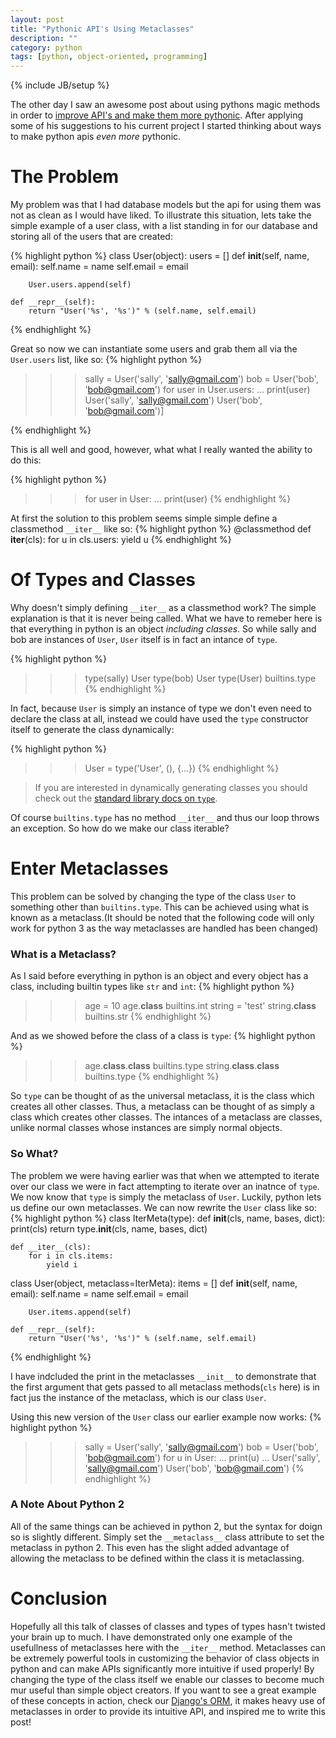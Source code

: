 ```yaml
---
layout: post
title: "Pythonic API's Using Metaclasses"
description: ""
category: python
tags: [python, object-oriented, programming]
---
```

{% include JB/setup %}

The other day I saw an awesome post about using pythons magic methods in order to [improve API's and make them more pythonic](http://ozkatz.github.com/better-python-apis.html). After applying some of his suggestions to his current project I started thinking about ways to make python apis *even more* pythonic.

<!-- more start -->

The Problem
===========

My problem was that I had database models but the api for using them was not as clean as I would have liked.
To illustrate this situation, lets take the simple example of a user class, with a list standing in for our database and storing all of the users that are created: 

{% highlight python %}
class User(object):
    users = []
    def __init__(self, name, email):
        self.name = name
        self.email = email

        User.users.append(self)

    def __repr__(self):
        return "User('%s', '%s')" % (self.name, self.email)
{% endhighlight %}

Great so now we can instantiate some users and grab them all via the `User.users` list, like so:
{% highlight python %}

>>> sally = User('sally', 'sally@gmail.com')
>>> bob = User('bob', 'bob@gmail.com')
>>> for user in User.users:
...     print(user)
User('sally', 'sally@gmail.com')
User('bob', 'bob@gmail.com')]

{% endhighlight %}

This is all well and good, however, what what I really wanted the ability to do this:

{% highlight python %}
>>> for user in User:
...     print(user)
{% endhighlight %}

At first the solution to this problem seems simple simple define a classmethod `__iter__` like so:
{% highlight python %}
    @classmethod
    def __iter__(cls):
        for u in cls.users:
            yield u
{% endhighlight %}

Of Types and Classes
====================

Why doesn't simply defining `__iter__` as a classmethod work? The simple explanation is that it is never being called. What we have to remeber here is that everything in python is an object *including classes*. So while sally and bob are instances of `User`, `User` itself is in fact an intance of `type`.

{% highlight python %}
>>> type(sally)
User
>>> type(bob)
User
>>> type(User)
builtins.type
{% endhighlight %}

In fact, because `User` is simply an instance of type we don't even need to declare the class at all, instead we could have used the `type` constructor itself to generate the class dynamically:

{% highlight python %}
>>> User = type('User', (), {...})
{% endhighlight %}

> If you are interested in dynamically generating classes you should check out the [standard library docs on `type`](http://docs.python.org/3.1/library/functions.html#type).

Of course `builtins.type` has no method `__iter__` and thus our loop throws an exception. So how do we make our class iterable?

Enter Metaclasses
=================

This problem can be solved by changing the type of the class `User` to something other than `builtins.type`. This can be achieved using what is known as a metaclass.(It should be noted that the following code will only work for python 3 as the way metaclasses are handled has been changed)

### What is a Metaclass?

As I said before everything in python is an object and every object has a class, including builtin types like `str` and `int`:
{% highlight python %}
>>> age = 10
>>> age.__class__
builtins.int
>>> string = 'test'
>>> string.__class__
builtins.str
{% endhighlight %}

And as we showed before the class of a class is `type`:
{% highlight python %}
>>> age.__class__.__class__
builtins.type
>>> string.__class__.__class__
builtins.type
{% endhighlight %}

So `type` can be thought of as the universal metaclass, it is the class which creates all other classes. Thus, a metaclass can be thought of as simply a class which creates other classes. The intances of a metaclass are classes, unlike normal classes whose instances are simply normal objects.

### So What?

The problem we were having earlier was that when we attempted to iterate over our class we were in fact attempting to iterate over an inatnce of `type`. We now know that `type` is simply the metaclass of `User`. Luckily, python lets us define our own metaclasses. We can now rewrite the `User` class like so:
{% highlight python %}
class IterMeta(type):
    def __init__(cls, name, bases, dict):
        print(cls)
        return type.__init__(cls, name, bases, dict)

    def __iter__(cls):
        for i in cls.items:
            yield i

class User(object, metaclass=IterMeta):
    items = []
    def __init__(self, name, email):
        self.name = name
        self.email = email

        User.items.append(self)

    def __repr__(self):
        return "User('%s', '%s')" % (self.name, self.email)
{% endhighlight %}

I have indcluded the print in the metaclasses `__init__` to demonstrate that the first argument that gets passed to all metaclass methods(`cls` here) is in fact jus the instance of the metaclass, which is our class `User`.

Using this new version of the `User` class our earlier example now works:
{% highlight python %}
>>> sally = User('sally', 'sally@gmail.com')
>>> bob = User('bob', 'bob@gmail.com')
>>> for u in User:
...     print(u)
...
User('sally', 'sally@gmail.com')
User('bob', 'bob@gmail.com')
{% endhighlight %}

### A Note About Python 2

All of the same things can be achieved in python 2, but the syntax for doign so is slightly different. Simply set the `__metaclass__` class attribute to set the metaclass in python 2. This even has the slight added advantage of allowing the metaclass to be defined within the class it is metaclassing.

Conclusion
==========

Hopefully all this talk of classes of classes and types of types hasn't twisted your brain up to much. I have demonstrated only one example of the usefullness of metaclasses here with the `__iter__` method. Metaclasses can be extremely powerful tools in customizing the behavior of class objects in python and can make APIs significantly more intuitive if used properly! By changing the type of the class itself we enable our classes to become much mur useful than simple object creators. If you want to see a great example of these concepts in action, check our [Django's ORM](https://docs.djangoproject.com/en/dev/topics/db/models/), it makes heavy use of metaclasses in order to provide its intuitive API, and inspired me to write this post!

<!-- more end -->
